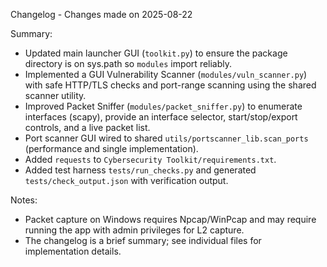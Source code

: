 Changelog - Changes made on 2025-08-22

Summary:
- Updated main launcher GUI (`toolkit.py`) to ensure the package directory is on sys.path so `modules` import reliably.
- Implemented a GUI Vulnerability Scanner (`modules/vuln_scanner.py`) with safe HTTP/TLS checks and port-range scanning using the shared scanner utility.
- Improved Packet Sniffer (`modules/packet_sniffer.py`) to enumerate interfaces (scapy), provide an interface selector, start/stop/export controls, and a live packet list.
- Port scanner GUI wired to shared `utils/portscanner_lib.scan_ports` (performance and single implementation).
- Added `requests` to `Cybersecurity Toolkit/requirements.txt`.
- Added test harness `tests/run_checks.py` and generated `tests/check_output.json` with verification output.

Notes:
- Packet capture on Windows requires Npcap/WinPcap and may require running the app with admin privileges for L2 capture.
- The changelog is a brief summary; see individual files for implementation details.
